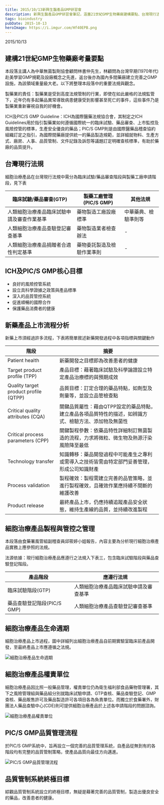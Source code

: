 ```yaml
---
title: 2015/10/13新興生醫產品GMP研習會
description: 新興生醫產品GMP研習會筆記，涵蓋21世紀GMP生物藥廠建構要點、台灣現行法規、細胞治療產品製程管控等重要內容。
tags: bioindustry
pubDate: 2015-10-13
heroImage: https://i.imgur.com/Hf40EPB.png
---
```


2015/10/13

## 建構21世紀GMP生物藥廠考量要點

本段落主講人為中華無菌製劑協會顧問林書仲先生，林顧問為台灣早期(1970年代)赴美學習GMP規範及設廠概念之先進，返台後亦為國內多間藥廠建立完善之GMP設施，為該領域重量級大老。以下將整理本段落中的重要法規與觀念。

製藥業的責任：製藥業是受到高度法規管制的行業，即使在如此嚴格的法規監管下，近年仍有多起藥品異常導致病患健康受到影響甚至死亡的事件，這些事件乃是製藥業重新審視自我的好機會。

ICH及PIC/S GMP Guideline：ICH為國際醫藥法規協合會，其制定之ICH Guidelines用於指引製藥業如何遵循國際統一的臨床試驗、藥品審查、上市監控及風險控管的標準，生產安全優良的藥品；PIC/S GMP則是由國際醫藥品稽查協約組織訂定之指引，為國際間藥廠提供統一的藥品製造規範，並詳細就物料、生產方式、廠房、人事、品質管制、文件記錄及訴怨等議題訂定明確查核標準，有助於藥廠的品質提升。

## 台灣現行法規

細胞治療產品在台灣現行法規中需分為臨床試驗/藥品審查階段與製藥工廠申請階段，見下表

|臨床試驗/藥品審查(GTP)|製藥工廠管理(PIC/S GMP)|其他法規|
|-|-|-|
|人類細胞治療產品臨床試驗申請及審查作業基準|藥物製造工廠設廠標準|中華藥典、檢驗準則等|
|人類細胞治療產品查驗登記審查基準|藥物製造業者檢查辦法|-|
|人類細胞治療產品捐贈者合適性判定基準|藥物委託製造及檢驗作業準則|-|

## ICH及PIC/S GMP核心目標

- 良好的風險控管系統
- 設立具科學證據之政策與產品標準
- 深入的品質管控系統
- 促進順暢的國際合作
- 保護藥品消費者的健康

## 新藥產品上市流程分析

新藥上市須經過許多流程，下表將簡單敘述新藥開發過程中各項指標與關鍵動作

|階段|摘要|
|-|-|
|Patient health|新藥開發之目標即為改善患者的健康|
|Target product profile (TPP)|產品目標：藉著臨床試驗及科學論證設立特定產品治療標的與預期成效|
|Quality target product profile (QTPP)|品質目標：訂定合理的藥品特點，如劑型及劑量等，並設立品管檢查點|
|Critical quality attributes (CQA)|關鍵品質屬性：藉由QTPP設定的藥品特點，建立產品各項品質特性的描述，如辨識方式、檢驗方法、添加物及無菌性|
|Critical process parameters (CPP)|關鍵製程參數：依藥品特性詳細制訂無菌製造的流程，力求將微粒、微生物及熱源汙染風險降至最低|
|Technology transfer|知識轉移：藥品開發過程中可能產生之專利或需導入之技術皆需由特定部門妥善管理，形成公司知識財產|
|Process validation|製程確效：製程需建立完善的品管策略，並進行製程確效，且確效作業應持續不間斷的維護改善|
|Product release|最終產品上市，仍應持續追蹤產品安全狀態，維持生產線的品質，並持續改進製程|

## 細胞治療產品製程與管控之管理

本段落由食藥署風管組副稽查員邱筱婷小姐報告，內容主要為分析現行細胞治療產品實務上應參照的法規。

法源依據：現行細胞治療產品應遵行之法規入下表三，包含臨床試驗階段與藥品查驗登記階段。

|產品階段|應遵行法規|
|-|-|
|臨床試驗階段(GTP)|人類細胞治療產品臨床試驗申請及審查基準|
|藥品查驗登記階段(PIC/S GMP)|人類細胞治療產品查驗登記審查基準|

## 細胞治療產品生命週期

細胞治療產品上市過程，圖中詳細列出細胞治療產品自前期實驗室臨床前產品開發，至最終產品上市應遵循之法規。

![細胞治療產品生命週期](https://i.imgur.com/Hf40EPB.png)

## 細胞治療產品權責單位

細胞治療產品因比照一般藥品管理，權責單位仍為衛生福利部食品藥物管理署，其下之風險管理組與藥品組分別就臨床試驗申請、GTP查核、藥品查驗登記、GMP查核、藥品販售許可及藥品製造許可各項目各為負責單位。而獨立於食藥署外，財團法人藥品查驗中心(CDE)則可提供細胞治療產品於上述各申請階段的問題諮詢。

![細胞治療產品權責單位](https://i.imgur.com/QlNEbGV.png)

## PIC/S GMP品質管理流程

於PIC/S GMP系統中，旨再設立一個完善的品質管理系統，自產品從無到有的各階段均有完整的品質管制策略，使產品品質向最佳方向邁進。

![PIC/S GMP品質管理流程](https://i.imgur.com/gnyDQLA.png)

## 品質管制系統終極目標

綜觀品質管制系統設立的終極目標，無疑是藉著完善的品質管制，製造出優良安全的藥品，改善患者的健康。
